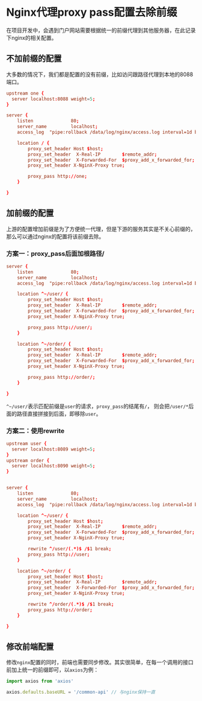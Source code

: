 # Nginx代理proxy pass配置去除前缀

在项目开发中，会遇到门户网站需要根据统一的前缀代理到其他服务器，在此记录下nginx的相关配置。

## 不加前缀的配置

大多数的情况下，我们都是配置的没有前缀，比如访问跟路径代理到本地的8088端口。

```conf
upstream one {
  server localhost:8088 weight=5;
}

server {
    listen              80;
    server_name         localhost;
    access_log  "pipe:rollback /data/log/nginx/access.log interval=1d baknum=7 maxsize=1G"  main;

    location / {
        proxy_set_header Host $host;
        proxy_set_header  X-Real-IP        $remote_addr;
        proxy_set_header  X-Forwarded-For  $proxy_add_x_forwarded_for;
        proxy_set_header X-NginX-Proxy true;

        proxy_pass http://one;
    }

}
```

## 加前缀的配置

上游的配置增加前缀是为了方便统一代理，但是下游的服务其实是不关心前缀的，那么可以通过nginx的配置将该前缀去除。

### 方案一：proxy_pass后面加根路径/

```conf
server {
    listen              80;
    server_name         localhost;
    access_log  "pipe:rollback /data/log/nginx/access.log interval=1d baknum=7 maxsize=1G"  main;

    location ^~/user/ {
        proxy_set_header Host $host;
        proxy_set_header  X-Real-IP        $remote_addr;
        proxy_set_header  X-Forwarded-For  $proxy_add_x_forwarded_for;
        proxy_set_header X-NginX-Proxy true;

        proxy_pass http://user/;
    }

    location ^~/order/ {
        proxy_set_header Host $host;
        proxy_set_header  X-Real-IP        $remote_addr;
        proxy_set_header  X-Forwarded-For  $proxy_add_x_forwarded_for;
        proxy_set_header X-NginX-Proxy true;

        proxy_pass http://order/;
    }

}
```

`^~/user/`表示匹配前缀是`user`的请求，`proxy_pass`的结尾有`/`， 则会把`/user/*`后面的路径直接拼接到后面，即移除`user`。

### 方案二：使用rewrite

```conf
upstream user {
  server localhost:8089 weight=5;
}
upstream order {
  server localhost:8090 weight=5;
}


server {
    listen              80;
    server_name         localhost;
    access_log  "pipe:rollback /data/log/nginx/access.log interval=1d baknum=7 maxsize=1G"  main;

    location ^~/user/ {
        proxy_set_header Host $host;
        proxy_set_header  X-Real-IP        $remote_addr;
        proxy_set_header  X-Forwarded-For  $proxy_add_x_forwarded_for;
        proxy_set_header X-NginX-Proxy true;

        rewrite ^/user/(.*)$ /$1 break;
        proxy_pass http://user;
    }

    location ^~/order/ {
        proxy_set_header Host $host;
        proxy_set_header  X-Real-IP        $remote_addr;
        proxy_set_header  X-Forwarded-For  $proxy_add_x_forwarded_for;
        proxy_set_header X-NginX-Proxy true;

        rewrite ^/order/(.*)$ /$1 break;
        proxy_pass http://order;
    }

}
```

## 修改前端配置

修改`nginx`配置的同时，前端也需要同步修改。其实很简单，在每一个调用的接口前加上统一的前缀即可，以`axios`为例：

```js
import axios from 'axios'

axios.defaults.baseURL = '/common-api' // 与nginx保持一直
```
